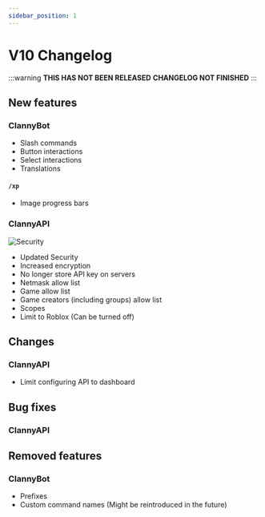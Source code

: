 ```yaml
---
sidebar_position: 1
---
```


# V10 Changelog

:::warning
**THIS HAS NOT BEEN RELEASED**
**CHANGELOG NOT FINISHED**
:::

## New features

### ClannyBot

- Slash commands
- Button interactions
- Select interactions
- Translations

#### `/xp`

- Image progress bars

### ClannyAPI

![Security](https://user-images.githubusercontent.com/46605242/155968050-ab3d57cd-6308-4dbf-8ce3-1f12f4196c9d.png)

- Updated Security
 - Increased encryption
 - No longer store API key on servers
 - Netmask allow list
 - Game allow list
 - Game creators (including groups) allow list
 - Scopes
 - Limit to Roblox (Can be turned off)

## Changes

### ClannyAPI

- Limit configuring API to dashboard

## Bug fixes

### ClannyAPI

## Removed features

### ClannyBot

- Prefixes
- Custom command names (Might be reintroduced in the future)
